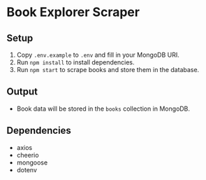 # Book Explorer Scraper

## Setup
1. Copy `.env.example` to `.env` and fill in your MongoDB URI.
2. Run `npm install` to install dependencies.
3. Run `npm start` to scrape books and store them in the database.

## Output
- Book data will be stored in the `books` collection in MongoDB.

## Dependencies
- axios
- cheerio
- mongoose
- dotenv
